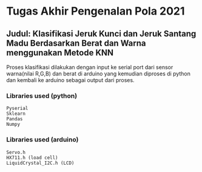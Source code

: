 # Tugas Akhir Pengenalan Pola 2021
## Judul: Klasifikasi Jeruk Kunci dan Jeruk Santang Madu Berdasarkan Berat dan Warna menggunakan Metode KNN
Proses klasifikasi dilakukan dengan input ke serial port dari sensor warna(nilai R,G,B) dan berat di arduino yang kemudian diproses di python dan kembali ke arduino sebagai output dari proses.
### Libraries used (python)
```
Pyserial
Sklearn
Pandas
Numpy
``` 
### Libraries used (arduino)
```
Servo.h
HX711.h (load cell)
LiquidCrystal_I2C.h (LCD)
``` 

